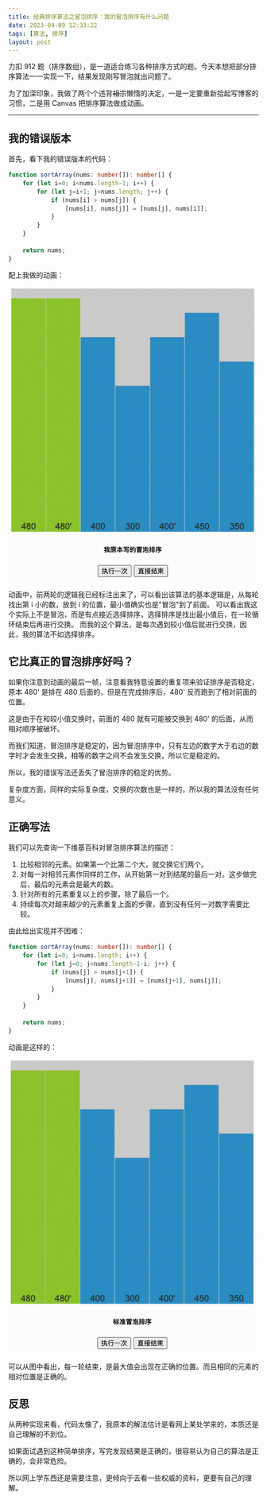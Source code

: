 ```yaml
---
title: 经典排序算法之冒泡排序：我的冒泡排序有什么问题
date: 2023-04-09 12:33:22
tags: [算法, 排序]
layout: post
---
```


力扣 912 题（排序数组），是一道适合练习各种排序方式的题。今天本想把部分排序算法一一实现一下，结果发现刚写冒泡就出问题了。

为了加深印象，我做了两个个违背~~祖宗~~懒惰的决定，一是一定要重新拾起写博客的习惯，二是用 Canvas 把排序算法做成动画。

***

## 我的错误版本

首先，看下我的错误版本的代码：

```typescript
function sortArray(nums: number[]): number[] {
    for (let i=0; i<nums.length-1; i++) {
        for (let j=i+1; j<nums.length; j++) {
            if (nums[i] > nums[j]) {
                [nums[i], nums[j]] = [nums[j], nums[i]];
            }
        }
    }

    return nums;
}
```

配上我做的动画：

![](/resources/2023-04-09/01.gif)

动画中，前两轮的逻辑我已经标注出来了，可以看出该算法的基本逻辑是，从每轮找出第 i 小的数，放到 i 的位置，最小值确实也是"冒泡"到了前面。
可以看出我这个实际上不是冒泡，而是有点接近选择排序，选择排序是找出最小值后，在一轮循环结束后再进行交换。
而我的这个算法，是每次遇到较小值后就进行交换，因此，我的算法不如选择排序。


## 它比真正的冒泡排序好吗？

如果你注意到动画的最后一帧，注意看我特意设置的重复项来验证排序是否稳定，原本 480' 是排在 480 后面的，但是在完成排序后，480' 反而跑到了相对前面的位置。

这是由于在和较小值交换时，前面的 480 就有可能被交换到 480' 的后面，从而相对顺序被破坏。

而我们知道，冒泡排序是稳定的，因为冒泡排序中，只有左边的数字大于右边的数字时才会发生交换，相等的数字之间不会发生交换，所以它是稳定的。

所以，我的错误写法还丢失了冒泡排序的稳定的优势。

复杂度方面，同样的实际复杂度，交换的次数也是一样的，所以我的算法没有任何意义。


## 正确写法

我们可以先查询一下维基百科对冒泡排序算法的描述：

1. 比较相邻的元素。如果第一个比第二个大，就交换它们两个。
2. 对每一对相邻元素作同样的工作，从开始第一对到结尾的最后一对。这步做完后，最后的元素会是最大的数。
3. 针对所有的元素重复以上的步骤，除了最后一个。 
4. 持续每次对越来越少的元素重复上面的步骤，直到没有任何一对数字需要比较。

由此给出实现并不困难：

```typescript
function sortArray(nums: number[]): number[] {
    for (let i=0; i<nums.length; i++) {
        for (let j=0; j<nums.length-1-i; j++) {
            if (nums[j] > nums[j+1]) {
                [nums[j], nums[j+1]] = [nums[j+1], nums[j]];
            }
        }
    }

    return nums;
}
```

动画是这样的：

![](/resources/2023-04-09/02.gif)

可以从图中看出，每一轮结束，是最大值会出现在正确的位置。而且相同的元素的相对位置是正确的。


## 反思

从两种实现来看，代码太像了，我原本的解法估计是看网上某处学来的，本质还是自己理解的不到位。

如果面试遇到这种简单排序，写完发现结果是正确的，很容易认为自己的算法是正确的，会非常危险。

所以网上学东西还是需要注意，更倾向于去看一些权威的资料，更要有自己的理解。
